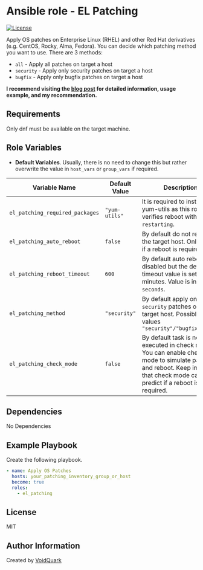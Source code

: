 # Ansible role - EL Patching

[![License](https://img.shields.io/github/license/voidquark/el_patching)](LICENSE)

Apply OS patches on Enterprise Linux (RHEL) and other Red Hat derivatives (e.g. CentOS, Rocky, Alma, Fedora). You can decide which patching method you want to use. There are 3 methods:

- `all` - Apply all patches on target a host
- `security` - Apply only security patches on target a host
- `bugfix` - Apply only bugfix patches on target a host

**I recommend visiting the [blog post](https://voidquark.com/ansible-linux-os-patching/) for detailed information, usage example, and my recommendation.**

## Requirements

Only dnf must be available on the target machine.

## Role Variables

- **Default Variables**. Usually, there is no need to change this but rather overwrite the value in `host_vars` or `group_vars` if required.

| Variable Name  | Default Value | Description
| ----------- | ----------- | ----------- |
| `el_patching_required_packages` | `"yum-utils"` | It is required to install yum-utils as this role verifies reboot with `needs-restarting`.
| `el_patching_auto_reboot` | `false` | By default do not reboot the target host. Only verify if a reboot is required.
| `el_patching_reboot_timeout` | `600` | By default auto reboot is disabled but the default timeout value is set to 5 minutes. Value is in `seconds`.
| `el_patching_method` | `"security"` | By default apply only `security` patches on the target host. Possible values `"security"/"bugfix"/"all"`
| `el_patching_check_mode` | `false` | By default task is not executed in check mode. You can enable check mode to simulate patching and reboot. Keep in mind that check mode can't predict if a reboot is required.

## Dependencies

No Dependencies

## Example Playbook

Create the following playbook.
```yaml
- name: Apply OS Patches
  hosts: your_patching_inventory_group_or_host
  become: true
  roles:
    - el_patching
```

## License

MIT

## Author Information

Created by [VoidQuark](https://voidquark.com)
